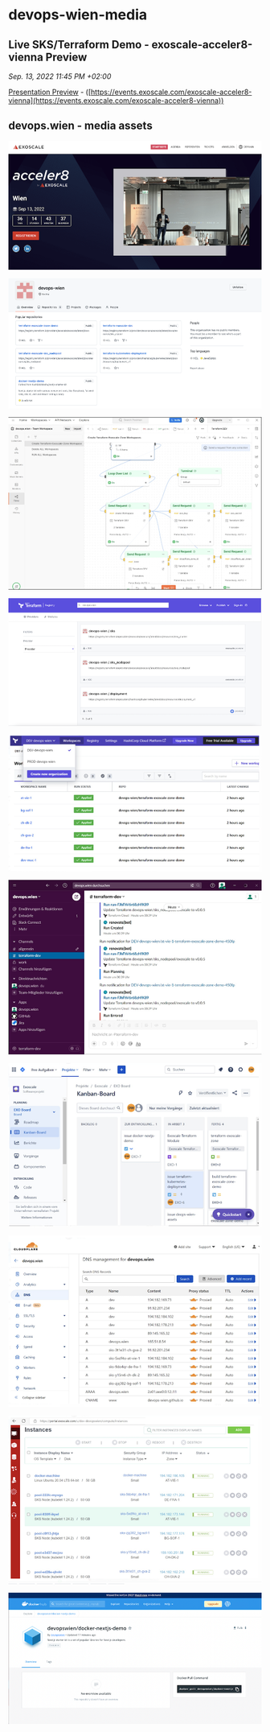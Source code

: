 # devops-wien-media

## Live SKS/Terraform Demo - exoscale-acceler8-vienna Preview
*Sep. 13, 2022 11:45 PM +02:00*

[Presentation Preview](https://docs.google.com/presentation/d/e/2PACX-1vRjMjUUr7avi567v_C9ucjiNExt3kGc4O9EbcXCnRvTnUbrMgHhar3G0y0PBAro-Gwo_AxXQIHb4MSq/pub?start=true&loop=true&delayms=3000) - ([https://events.exoscale.com/exoscale-acceler8-vienna](https://events.exoscale.com/exoscale-acceler8-vienna))

## devops.wien - media assets

[![gitrepo_image](images/exoscale_event_small.png "exoscale_event")](https://events.exoscale.com/exoscale-acceler8-vienna)

[![gitrepo_image](images/git_repo_small.png "gitrepo_image")](https://github.com/devops-wien)

[![gitrepo_image](images/postman_flows_small.png "postman_flows")](https://devops-vienna.postman.co/workspace/devops.wien---Team-Workspace~1da23a1d-340c-48cd-88e2-79c5d84e8198/overview)

[![gitrepo_image](images/terraform_registries_small.png "terraform_registries")](https://registry.terraform.io/search/modules?q=devops.wien)

[![gitrepo_image](images/terraform_workspaces_small.png "terraform_workspaces")](https://app.terraform.io/app/DEV-devops-wien/workspaces/)

[![gitrepo_image](images/slack_notifications_small.png "slack_notifications")](https://devopswien.slack.com/)

[![gitrepo_image](images/jira_github_integration_small.png "jira_github_integration")](https://devops-wien.atlassian.net/)

[![gitrepo_image](images/cloudflare_dns_integration_small.png "cloudflare_dns_integration")](https://dash.cloudflare.com/91b3d10a2c41e59647e3ffbec053d628/devops.wien/dns)

[![gitrepo_image](images/exoscale_sks_instances_small.png "exoscale_sks_instances.png")](https://portal.exoscale.com/u/dev-devopswien/compute/instances)

[![gitrepo_image](images/dockerhub_image_small.png "dockerhub_image")](https://hub.docker.com/r/devopswien/docker-nextjs-demo)
